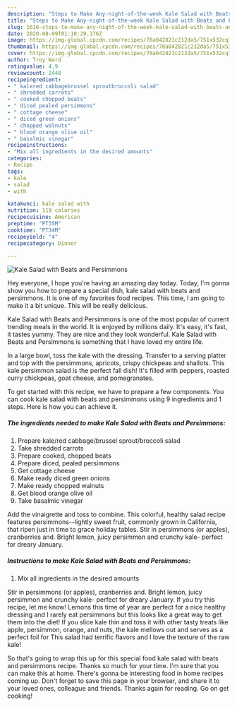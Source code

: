```yaml
---
description: "Steps to Make Any-night-of-the-week Kale Salad with Beats and Persimmons"
title: "Steps to Make Any-night-of-the-week Kale Salad with Beats and Persimmons"
slug: 1616-steps-to-make-any-night-of-the-week-kale-salad-with-beats-and-persimmons
date: 2020-08-09T01:10:29.176Z
image: https://img-global.cpcdn.com/recipes/78a042821c212da5/751x532cq70/kale-salad-with-beats-and-persimmons-recipe-main-photo.jpg
thumbnail: https://img-global.cpcdn.com/recipes/78a042821c212da5/751x532cq70/kale-salad-with-beats-and-persimmons-recipe-main-photo.jpg
cover: https://img-global.cpcdn.com/recipes/78a042821c212da5/751x532cq70/kale-salad-with-beats-and-persimmons-recipe-main-photo.jpg
author: Troy Ward
ratingvalue: 4.9
reviewcount: 2448
recipeingredient:
- " kalered cabbagebrussel sproutbroccoli salad"
- " shredded carrots"
- " cooked chopped beats"
- " diced pealed persimmons"
- " cottage cheese"
- " diced green onions"
- " chopped walnuts"
- " blood orange olive oil"
- " basalmic vinegar"
recipeinstructions:
- "Mix all ingredients in the desired amounts"
categories:
- Recipe
tags:
- kale
- salad
- with

katakunci: kale salad with 
nutrition: 119 calories
recipecuisine: American
preptime: "PT35M"
cooktime: "PT34M"
recipeyield: "4"
recipecategory: Dinner

---
```



![Kale Salad with Beats and Persimmons](https://img-global.cpcdn.com/recipes/78a042821c212da5/751x532cq70/kale-salad-with-beats-and-persimmons-recipe-main-photo.jpg)

Hey everyone, I hope you're having an amazing day today. Today, I'm gonna show you how to prepare a special dish, kale salad with beats and persimmons. It is one of my favorites food recipes. This time, I am going to make it a bit unique. This will be really delicious.

Kale Salad with Beats and Persimmons is one of the most popular of current trending meals in the world. It is enjoyed by millions daily. It's easy, it's fast, it tastes yummy. They are nice and they look wonderful. Kale Salad with Beats and Persimmons is something that I have loved my entire life.

In a large bowl, toss the kale with the dressing. Transfer to a serving platter and top with the persimmons, apricots, crispy chickpeas and shallots. This kale persimmon salad is the perfect fall dish! It&#39;s filled with peppers, roasted curry chickpeas, goat cheese, and pomegranates.


To get started with this recipe, we have to prepare a few components. You can cook kale salad with beats and persimmons using 9 ingredients and 1 steps. Here is how you can achieve it.

<!--inarticleads1-->

##### The ingredients needed to make Kale Salad with Beats and Persimmons:

1. Prepare  kale/red cabbage/brussel sprout/broccoli salad
1. Take  shredded carrots
1. Prepare  cooked, chopped beats
1. Prepare  diced, pealed persimmons
1. Get  cottage cheese
1. Make ready  diced green onions
1. Make ready  chopped walnuts
1. Get  blood orange olive oil
1. Take  basalmic vinegar


Add the vinaigrette and toss to combine. This colorful, healthy salad recipe features persimmons--lightly sweet fruit, commonly grown in California, that ripen just in time to grace holiday tables. Stir in persimmons (or apples), cranberries and. Bright lemon, juicy persimmon and crunchy kale- perfect for dreary January. 

<!--inarticleads2-->

##### Instructions to make Kale Salad with Beats and Persimmons:

1. Mix all ingredients in the desired amounts


Stir in persimmons (or apples), cranberries and. Bright lemon, juicy persimmon and crunchy kale- perfect for dreary January. If you try this recipe, let me know! Lemons this time of year are perfect for a nice healthy dressing and I rarely eat persimmons but this looks like a great way to get them into the diet! If you slice kale thin and toss it with other tasty treats like apple, persimmon, orange, and nuts, the kale mellows out and serves as a perfect foil for This salad had terrific flavors and I love the texture of the raw kale! 

So that's going to wrap this up for this special food kale salad with beats and persimmons recipe. Thanks so much for your time. I'm sure that you can make this at home. There's gonna be interesting food in home recipes coming up. Don't forget to save this page in your browser, and share it to your loved ones, colleague and friends. Thanks again for reading. Go on get cooking!
